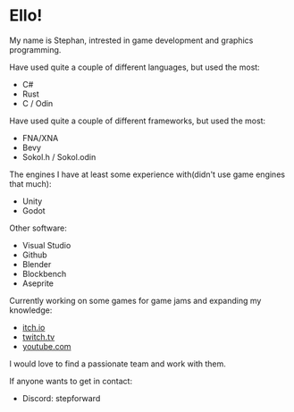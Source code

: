 # Ello!
My name is Stephan, intrested in game development and graphics programming. 

Have used quite a couple of different languages, but used the most: 

  - C#
  - Rust
  - C / Odin

Have used quite a couple of different frameworks, but used the most: 

  - FNA/XNA
  - Bevy
  - Sokol.h / Sokol.odin

The engines I have at least some experience with(didn't use game engines that much):

  - Unity
  - Godot

Other software:

  - Visual Studio
  - Github
  - Blender
  - Blockbench
  - Aseprite

Currently working on some games for game jams and expanding my knowledge:
  - [itch.io](https://stepforward.itch.io/)
  - [twitch.tv](https://www.twitch.tv/staleogen)
  - [youtube.com](https://www.youtube.com/@stepforward582/videos)

I would love to find a passionate team and work with them.

If anyone wants to get in contact:
  - Discord: stepforward
